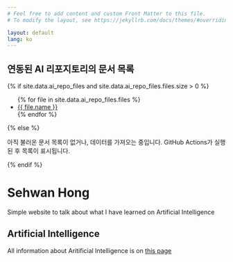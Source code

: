 ```yaml
---
# Feel free to add content and custom Front Matter to this file.
# To modify the layout, see https://jekyllrb.com/docs/themes/#overriding-theme-defaults

layout: default
lang: ko
---
```


## 연동된 AI 리포지토리의 문서 목록

{% if site.data.ai_repo_files and site.data.ai_repo_files.files.size > 0 %}
  <ul>
    {% for file in site.data.ai_repo_files.files %}
      <li><a href="{{ file.url }}" target="_blank">{{ file.name }}</a></li>
    {% endfor %}
  </ul>
{% else %}
  <p>아직 불러온 문서 목록이 없거나, 데이터를 가져오는 중입니다. GitHub Actions가 실행된 후 목록이 표시됩니다.</p>
{% endif %}


# Sehwan Hong

Simple website to talk about what I have learned on Artificial Intelligence

## Artificial Intelligence

All information about Aritificial Intelligence is on [this page](../Artificial-Intelligence)
